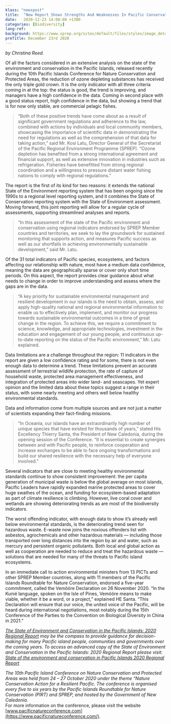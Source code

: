 ```yaml
---
klass: "newspost"
title:  "New Report Shows Strengths And Weaknesses In Pacific Conservation"
date:   2020-12-23 14:08:00 +1300
categories: [Biodiversity]
lang-ref: 
background: https://www.sprep.org/sites/default/files/styles/image_detai_670_400_/public/images/news/SOEC%20cover.png?itok=e0R_bpmx
preTitle: December 23rd 2020
---
```

*by Christina Reed.*

Of all the factors considered in an extensive analysis on the state of the environment and conservation in the Pacific Islands, released recently during the 10th Pacific Islands Conference for Nature Conservation and Protected Areas, the reduction of ozone depleting substances has received the only triple gold crown. It is the only indicator with all three criteria coming in at the top: the status is good, the trend is improving, and managers have a high confidence in the data. Coming in second place with a good status report, high confidence in the data, but showing a trend that is for now only stable, are commercial pelagic fishes.

>“Both of these positive trends have come about as a result of significant government regulations and adherence to the law, combined with actions by individuals and local community members, showcasing the importance of scientific data in demonstrating the need for regulations as well as the comprehension of that data for taking action,” said Mr. Kosi Latu, Director General of the Secretariat of the Pacific Regional Environment Programme (SPREP). “Ozone depletion has benefited from a strong international agreement and financial support, as well as extensive innovation in industries such as refrigeration. Fisheries have benefitted from strong regional coordination and a willingness to pressure distant water fishing nations to comply with regional regulations.”

The report is the first of its kind for two reasons: it extends the national State of the Environment reporting system that has been ongoing since the 1990s to a regional level reporting system, and it combines the State of Conservation reporting system with the State of Environment assessment. Moving forward, this joint reporting will allow for a regular cycle of assessments, supporting streamlined analyses and reports.

>“In this assessment of the state of the Pacific environment and conservation using regional indicators endorsed by SPREP Member countries and territories, we seek to lay the groundwork for sustained monitoring that supports action, and measures Pacific success as well as our shortfalls in achieving environmentally sustainable development,” said Mr. Latu.

Of the 31 total indicators of Pacific species, ecosystems, and factors affecting our relationship with nature, most have a medium data confidence, meaning the data are geographically sparse or cover only short time periods. On this aspect, the report provides clear guidance about what needs to change in order to improve understanding and assess where the gaps are in the data.

>“A key priority for sustainable environmental management and resilient development in our islands is the need to obtain, assess, and apply high-quality national and regional environmental information to enable us to effectively plan, implement, and monitor our progress towards sustainable environmental outcomes in a time of great change in the region. To achieve this, we require a commitment to science, knowledge, and appropriate technologies, investment in the education and engagement of our young people, and continuous up-to-date reporting on the status of the Pacific environment,” Mr. Latu explained.

Data limitations are a challenge throughout the region: 11 indicators in the report are given a low confidence rating and for some, there is not even enough data to determine a trend. These limitations prevent an accurate assessment of terrestrial wildlife protection, the rate of capture of household waste, protected area management effectiveness, and integration of protected areas into wider land- and seascapes. Yet expert opinion and the limited data about these topics suggest a range in their status, with some nearly meeting and others well below healthy environmental standards.

Data and information come from multiple sources and are not just a matter of scientists expanding their fact-finding missions. 
>“In Oceania, our islands have an extraordinarily high number of unique species that have existed for thousands of years,” stated His Excellency Thierry Santa, the President of New Caledonia, during the opening session of the Conference. “It is essential to create synergies between and with Pacific people, to reinforce cooperation and increase exchanges to be able to face ongoing transformations and build our shared resilience with the necessary help of everyone involved.”   

Several indicators that are close to meeting healthy environmental standards continue to show consistent improvement: the per capita generation of municipal waste  is below the global average on most islands, Pacific Leaders have rapidly expanded marine protected areas to cover huge swathes of the ocean, and funding for ecosystem-based adaptation as part of climate resilience is climbing. However, live coral cover and wetlands are showing deteriorating trends as are most of the biodiversity indicators. 

The worst offending indicator, with enough data to show it’s already well below environmental standards, is the deteriorating trend seen for hazardous waste. E-waste now joins the noxious offenders list with asbestos, agrochemicals and other hazardous materials — including those transported over long distances into the region by air and water, such as mercury and persistent organic pollutants. Both local and global action as well as cooperation are needed to reduce and treat the hazardous waste — solutions that are needed for many of the threats to Pacific island ecosystems.  

In an immediate call to action environmental ministers from 13 PICTs and other SPREP Member countries, along with 11 members of the Pacific Islands Roundtable for Nature Conservation, endorsed a five-year commitment, called the Vemööre Declaration on 26 November 2020. “In the Kunié language, spoken on the Isle of Pines, Vemööre means to make viable, whether it be a word, or a project,” explained HE Santa. “This Declaration will ensure that our voice, the united voice of the Pacific, will be heard during international negotiations, most notably during the 15th Conference of the Parties to the Convention on Biological Diversity in China in 2021.”

*[The State of Environment and Conservation in the Pacific Islands: 2020 Regional Report](https://pacific-data.sprep.org/dataset/advanced-copy-state-environment-and-conservation-pacific-islands-2020-regional-report) may be the compass to provide guidance for decision-making for many Pacific island people, communities and governments over the coming years.  To access an advanced copy of the State of Environment and Conservation in the Pacific Islands: 2020 Regional Report please visit:  [State of the environment and conservation in Pacific Islands 2020 Regional Report](https://pacific-data.sprep.org/dataset/advanced-copy-state-environment-and-conservation-pacific-islands-2020-regional-report)*

*The 10th Pacific Island Conference on Nature Conservation and Protected Areas was held from 24 – 27 October 2020 under the theme “Nature Conservation Action for a Resilient Pacific. The conference is organised every five to six years by the Pacific Islands Roundtable for Nature Conservation (PIRT) and SPREP, and hosted by the Government of New Caledonia.*
<br>For more information on the conference, please visit the website [www.pacificnatureconference.com](https://www.pacificnatureconference.com/).
